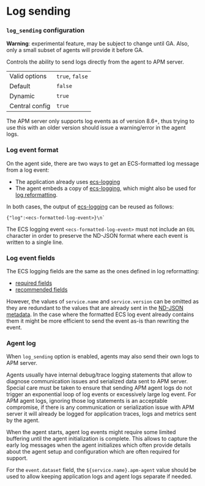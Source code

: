 # Log sending

### `log_sending` configuration

**Warning**: experimental feature, may be subject to change until GA. Also, only a small subset of agents will provide it before GA.

Controls the ability to send logs directly from the agent to APM server.

|                |                 |
|----------------|-----------------|
| Valid options  | `true`, `false` |
| Default        | `false`         |
| Dynamic        | `true`          |
| Central config | `true`          |

The APM server only supports log events as of version 8.6+, thus trying to use this with an older version should
issue a warning/error in the agent logs.

### Log event format

On the agent side, there are two ways to get an ECS-formatted log message from a log event:
- The application already uses [ecs-logging](https://github.com/elastic/ecs-logging)
- The agent embeds a copy of [ecs-logging](https://github.com/elastic/ecs-logging), which might also be used for [log reformatting](./log-reformatting.md).

In both cases, the output of [ecs-logging](https://github.com/elastic/ecs-logging) can be reused as follows:

```
{"log":<ecs-formatted-log-event>}\n`
```

The ECS logging event `<ecs-formatted-log-event>` must not include an `EOL` character in order to preserve the ND-JSON
format where each event is written to a single line.

### Log event fields

The ECS logging fields are the same as the ones defined in log reformatting:
- [required fields](./log-reformatting.md#required-fields)
- [recommended fields](./log-reformatting.md#recommended-fields)

However, the values of `service.name` and `service.version` can be omitted as they are redundant to the values that are
already sent in the [ND-JSON metadata](metadata.md). In the case where the formatted ECS log event already contains
them it might be more efficient to send the event as-is than rewriting the event.

### Agent log

When `log_sending` option is enabled, agents may also send their own logs to APM server.

Agents usually have internal debug/trace logging statements that allow to diagnose communication issues and serialized data
sent to APM server. Special care must be taken to ensure that sending APM agent logs do not trigger an exponential loop
of log events or excessively large log event.
For APM agent logs, ignoring those log statements is an acceptable compromise, if there is any communication or 
serialization issue with APM server it will already be logged for application traces, logs and metrics sent by the agent.

When the agent starts, agent log events might require some limited buffering until the agent initialization is complete.
This allows to capture the early log messages when the agent initializes which often provide details about the agent
setup and configuration which are often required for support. 

For the `event.dataset` field, the `${service.name}.apm-agent` value should be used to allow keeping application logs
and agent logs separate if needed.
